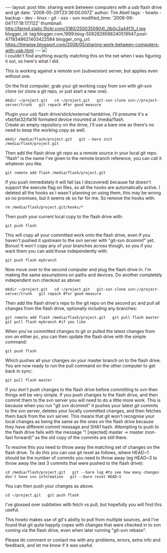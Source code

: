 \--- layout: post title: sharing work between computers with a usb flash drive and git date: '2008-05-29T23:36:00.007Z' author: Tim Abell tags: - howto - backup - dev - linux - git - oss - svn modified\_time: '2008-06-04T17:18:17.112Z' thumbnail: http://farm4.static.flickr.com/3180/2500350904\_0b0c2a44f3\_t.jpg blogger\_id: tag:blogger.com,1999:blog-5082828566240519947.post-4719348621403422584 blogger\_orig\_url: https://timwise.blogspot.com/2008/05/sharing-work-between-computers-with-usb.html --- [![](http://farm4.static.flickr.com/3180/2500350904_0b0c2a44f3_m.jpg)](http://www.flickr.com/photos/tim_abell/2500350904/)  
I couldn't find anything exactly matching this on the net when I was figuring it out, so here's what I did.  
  
This is working against a remote svn (subversion) server, but applies even without one.  
  
On the first computer, grab your git working copy from svn with git-svn clone (or clone a git repo, or just start a new one).  
  
`mkdir ~/project.git  
cd ~/project.git  
git-svn clone svn://project-server/trunk  
git repack #for good measure`  
  
Plugin your usb flash drive/stick/external harddrive, I'll presume it's a vfat/fat32/fat16 formated device mounted at /media/flash.  
Create an empty repository on the drive, I'll use a bare one as there's no need to keep the working copy as well.  
  
`mkdir /media/flash/project.git  
git --bare init /media/flash/project.git`  
  
Then add the flash drive git repo as a remote source in your local git repo. "flash" is the name I've given to the remote branch reference, you can call it whatever you like.  
  
`git remote add flash /media/flash/project.git`  
  
If you push immediately it will fail (as I discovered) because fat doesn't support the execute flag on files, so all the hooks are automatically active. I deleted all the hooks as I wasn't planning on using them, this may be wrong so no promises, but it seems ok so far for me. So remove the hooks with:  
  
`rm /media/flash/project.git/hooks/*`  
  
Then push your current local copy to the flash drive with:  
  
`git push flash`  
  
This will copy all your committed work onto the flash drive, even if you haven't pushed it upstream to the svn server with "git-svn dcommit" yet. Bonus! It won't copy any of your branches across though, so you if you want them you can add those independently with:  
  
`git push flash mybranch`  
  
Now move over to the second computer and plug the flash drive in. I'm making the same assumptions on paths and devices. Do another completely independent svn checkout as above:  
  
`mkdir ~/project.git  
cd ~/project.git  
git-svn clone svn://project-server/trunk  
git repack #for good measure`  
  
Then add the flash drive's repo to the git repo on the second pc and pull all changes from the flash drive, optionally including any branches:  
  
`git remote add flash /media/flash/project.git  
git pull flash master  
git pull flash mybranch #if you like`  
  
When you've committed changes to git or pulled the latest changes from svn on either pc, you can then update the flash drive with the simple command:  
  
`git push flash`  
  
Which pushes all your changes on your master branch on to the flash drive. You are now ready to run the pull command on the other computer to get back in sync:  
  
`git pull flash master`  
  
If you don't push changes to the flash drive before committing to svn then things will be very simple. If you push changes to the flash drive, and then commit them to the svn server you will need to do a little more work. This is because when you run "git svn dcommit" it pushes your latest git commits to the svn server, deletes your locally committed changes, and then fetches them back from the svn server. This means that git won't recognise your local changes as being the same as the ones on the flash drive because they have different commit message and SHA1 hash. Attempting to push to the flash drive fails with the message "! \[rejected\] master -> master (non-fast forward)" as the old copy of the commits are still there.  
  
To resolve this you need to throw away the matching set of changes on the flash drive. To do this you can use git reset as follows, where HEAD~1 should be the number of commits you need to throw away (eg HEAD~3 to throw away the last 3 commits that were pushed to the flash drive):  
  
`cd /media/flash/project.git  
git --bare log #to see how many changes don't have svn information  
git --bare reset HEAD~1`  
  
You can then push your changes as above.  
  
`cd ~/project.git  
git push flash`  
  
I've glossed over subtleties with fetch vs pull, but hopefully you will find this useful.  
  
This howto makes use of git's ability to pull from multiple sources, and I've found that git quite happily copes with changes that were checked in to svn coming via the flash drive, even when later running "git-svn rebase".  
  
Please do comment or contact me with any problems, errors, extra info and feedback, and let me know if it was useful.